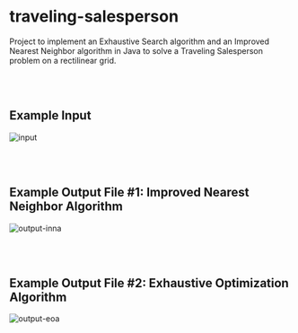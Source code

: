 # traveling-salesperson
Project to implement an Exhaustive Search algorithm and an Improved Nearest Neighbor algorithm in Java to solve a Traveling Salesperson problem on a rectilinear grid. 

<br />
<br />

## Example Input
![input](https://user-images.githubusercontent.com/22629266/41689942-1bf84c66-74a8-11e8-8f39-c9a0fa44289e.PNG)

<br />
<br />

## Example Output File #1: Improved Nearest Neighbor Algorithm
![output-inna](https://user-images.githubusercontent.com/22629266/41689870-adb14474-74a7-11e8-884d-8e901a987d24.PNG)

<br />
<br />

## Example Output File #2: Exhaustive Optimization Algorithm
![output-eoa](https://user-images.githubusercontent.com/22629266/41689877-b8b262d6-74a7-11e8-8c46-98d7cc808d12.PNG)

